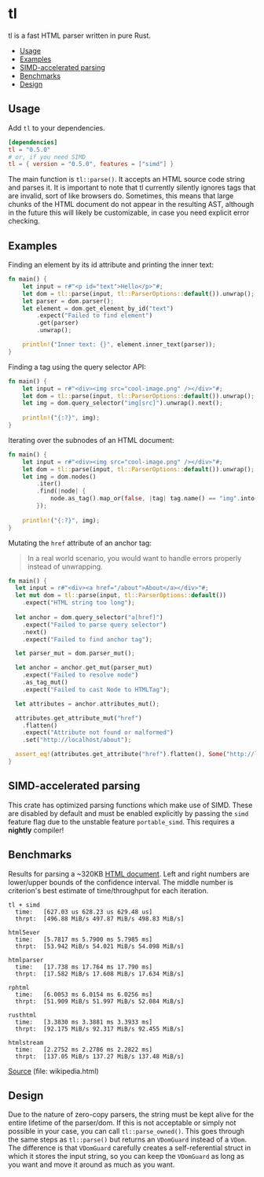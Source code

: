 # tl
tl is a fast HTML parser written in pure Rust. <br />

- [Usage](#usage)
- [Examples](#examples)
- [SIMD-accelerated parsing](#simd-accelerated-parsing)
- [Benchmarks](#benchmarks)
- [Design](#design)

## Usage
Add `tl` to your dependencies.
```toml
[dependencies]
tl = "0.5.0"
# or, if you need SIMD
tl = { version = "0.5.0", features = ["simd"] }
```

The main function is `tl::parse()`. It accepts an HTML source code string and parses it. It is important to note that tl currently silently ignores tags that are invalid, sort of like browsers do. Sometimes, this means that large chunks of the HTML document do not appear in the resulting AST, although in the future this will likely be customizable, in case you need explicit error checking.

## Examples
Finding an element by its id attribute and printing the inner text:
```rust
fn main() {
    let input = r#"<p id="text">Hello</p>"#;
    let dom = tl::parse(input, tl::ParserOptions::default()).unwrap();
    let parser = dom.parser();
    let element = dom.get_element_by_id("text")
        .expect("Failed to find element")
        .get(parser)
        .unwrap();

    println!("Inner text: {}", element.inner_text(parser));
}
```

Finding a tag using the query selector API:
```rust
fn main() {
    let input = r#"<div><img src="cool-image.png" /></div>"#;
    let dom = tl::parse(input, tl::ParserOptions::default()).unwrap();
    let img = dom.query_selector("img[src]").unwrap().next();
    
    println!("{:?}", img);
}
```

Iterating over the subnodes of an HTML document:
```rust
fn main() {
    let input = r#"<div><img src="cool-image.png" /></div>"#;
    let dom = tl::parse(input, tl::ParserOptions::default()).unwrap();
    let img = dom.nodes()
        .iter()
        .find(|node| {
            node.as_tag().map_or(false, |tag| tag.name() == "img".into())
        });
    
    println!("{:?}", img);
}
```

Mutating the `href` attribute of an anchor tag:
> In a real world scenario, you would want to handle errors properly instead of unwrapping.
```rust
fn main() {
  let input = r#"<div><a href="/about">About</a></div>"#;
  let mut dom = tl::parse(input, tl::ParserOptions::default())
    .expect("HTML string too long");
  
  let anchor = dom.query_selector("a[href]")
    .expect("Failed to parse query selector")
    .next()
    .expect("Failed to find anchor tag");

  let parser_mut = dom.parser_mut();

  let anchor = anchor.get_mut(parser_mut)
    .expect("Failed to resolve node")
    .as_tag_mut()
    .expect("Failed to cast Node to HTMLTag");

  let attributes = anchor.attributes_mut();

  attributes.get_attribute_mut("href")
    .flatten()
    .expect("Attribute not found or malformed")
    .set("http://localhost/about");

  assert_eq!(attributes.get_attribute("href").flatten(), Some("http://localhost/about".into()));
}
```

## SIMD-accelerated parsing
This crate has optimized parsing functions which make use of SIMD. These are disabled by default and must be enabled explicitly by passing the `simd` feature flag due to the unstable feature `portable_simd`. This requires a **nightly** compiler!

## Benchmarks
Results for parsing a ~320KB [HTML document](https://github.com/y21/rust-html-parser-benchmark/blob/80d24a260ab9377bc704aa0b12657539aeaa4777/data/wikipedia.html).
Left and right numbers are lower/upper bounds of the confidence interval. The middle number is criterion's best estimate of time/throughput for each iteration.
```notrust
tl + simd
  time:   [627.03 us 628.23 us 629.48 us]
  thrpt:  [496.88 MiB/s 497.87 MiB/s 498.83 MiB/s]

html5ever
  time:   [5.7817 ms 5.7900 ms 5.7985 ms]
  thrpt:  [53.942 MiB/s 54.021 MiB/s 54.098 MiB/s]
  
htmlparser
  time:   [17.738 ms 17.764 ms 17.790 ms]
  thrpt:  [17.582 MiB/s 17.608 MiB/s 17.634 MiB/s]
  
rphtml
  time:   [6.0053 ms 6.0154 ms 6.0256 ms]
  thrpt:  [51.909 MiB/s 51.997 MiB/s 52.084 MiB/s]
  
rusthtml
  time:   [3.3830 ms 3.3881 ms 3.3933 ms]
  thrpt:  [92.175 MiB/s 92.317 MiB/s 92.455 MiB/s]
  
htmlstream
  time:   [2.2752 ms 2.2786 ms 2.2822 ms]
  thrpt:  [137.05 MiB/s 137.27 MiB/s 137.48 MiB/s]
```

[Source](https://github.com/y21/rust-html-parser-benchmark/tree/53238f68bbb57adc8dffdd245693ca1caa89cf4f) (file: wikipedia.html)

## Design
Due to the nature of zero-copy parsers, the string must be kept alive for the entire lifetime of the parser/dom.
If this is not acceptable or simply not possible in your case, you can call `tl::parse_owned()`.
This goes through the same steps as `tl::parse()` but returns an `VDomGuard` instead of a `VDom`.
The difference is that `VDomGuard` carefully creates a self-referential struct in which it stores the input string, so you can keep the `VDomGuard` as long as you want and move it around as much as you want.
